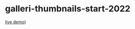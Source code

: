 # galleri-thumbnails-start-2022
[live demo](https://ditja.github.io/galleri-thumbnails-start-2022/))
